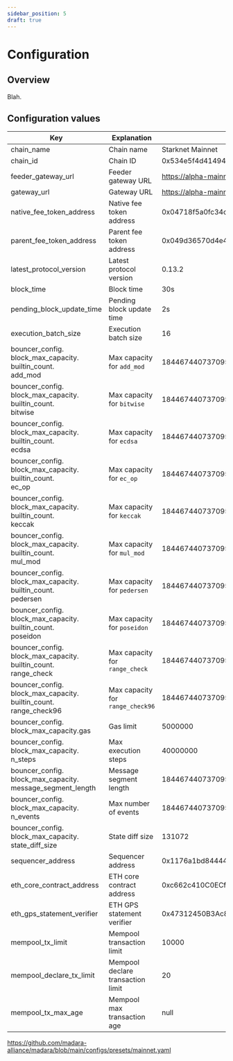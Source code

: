 ```yaml
---
sidebar_position: 5
draft: true
---
```


# Configuration

## Overview

Blah.

## Configuration values

| **Key** | **Explanation** | **Default Value** |
|---------|-----------------|-------------------|
| chain_name | Chain name | Starknet Mainnet |
| chain_id | Chain ID | 0x534e5f4d41494e |
| feeder_gateway_url | Feeder gateway URL | https://alpha-mainnet.starknet.io/feeder_gateway/ |
| gateway_url | Gateway URL | https://alpha-mainnet.starknet.io/gateway/ |
| native_fee_token_address | Native fee token address | 0x04718f5a0fc34cc1af16a1cdee98ffb20c31f5cd61d6ab07201858f4287c938d |
| parent_fee_token_address | Parent fee token address | 0x049d36570d4e46f48e99674bd3fcc84644ddd6b96f7c741b1562b82f9e004dc7 |
| latest_protocol_version | Latest protocol version | 0.13.2 |
| block_time | Block time | 30s |
| pending_block_update_time | Pending block update time | 2s |
| execution_batch_size | Execution batch size | 16 |
| bouncer_config.<br/>block_max_capacity.<br/>builtin_count.<br/>add_mod | Max capacity for `add_mod` | 18446744073709551615 |
| bouncer_config.<br/>block_max_capacity.<br/>builtin_count.<br/>bitwise | Max capacity for `bitwise` | 18446744073709551615 |
| bouncer_config.<br/>block_max_capacity.<br/>builtin_count.<br/>ecdsa | Max capacity for `ecdsa` | 18446744073709551615 |
| bouncer_config.<br/>block_max_capacity.<br/>builtin_count.<br/>ec_op | Max capacity for `ec_op` | 18446744073709551615 |
| bouncer_config.<br/>block_max_capacity.<br/>builtin_count.<br/>keccak | Max capacity for `keccak` | 18446744073709551615 |
| bouncer_config.<br/>block_max_capacity.<br/>builtin_count.<br/>mul_mod | Max capacity for `mul_mod` | 18446744073709551615 |
| bouncer_config.<br/>block_max_capacity.<br/>builtin_count.<br/>pedersen | Max capacity for `pedersen` | 18446744073709551615 |
| bouncer_config.<br/>block_max_capacity.<br/>builtin_count.<br/>poseidon | Max capacity for `poseidon` | 18446744073709551615 |
| bouncer_config.<br/>block_max_capacity.<br/>builtin_count.<br/>range_check | Max capacity for `range_check` | 18446744073709551615 |
| bouncer_config.<br/>block_max_capacity.<br/>builtin_count.<br/>range_check96 | Max capacity for `range_check96` | 18446744073709551615 |
| bouncer_config.<br/>block_max_capacity.gas | Gas limit | 5000000 |
| bouncer_config.<br/>block_max_capacity.<br/>n_steps | Max execution steps | 40000000 |
| bouncer_config.<br/>block_max_capacity.<br/>message_segment_length | Message segment length | 18446744073709551615 |
| bouncer_config.<br/>block_max_capacity.<br/>n_events | Max number of events | 18446744073709551615 |
| bouncer_config.<br/>block_max_capacity.<br/>state_diff_size | State diff size | 131072 |
| sequencer_address | Sequencer address | 0x1176a1bd84444c89232ec27754698e5d2e7e1a7f1539f12027f28b23ec9f3d8 |
| eth_core_contract_address | ETH core contract address | 0xc662c410C0ECf747543f5bA90660f6ABeBD9C8c4 |
| eth_gps_statement_verifier | ETH GPS statement verifier | 0x47312450B3Ac8b5b8e247a6bB6d523e7605bDb60 |
| mempool_tx_limit | Mempool transaction limit | 10000 |
| mempool_declare_tx_limit | Mempool declare transaction limit | 20 |
| mempool_tx_max_age | Mempool max transaction age | null |


https://github.com/madara-alliance/madara/blob/main/configs/presets/mainnet.yaml


